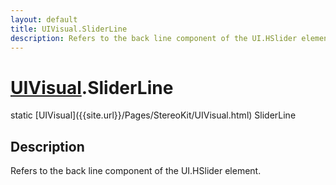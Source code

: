 ```yaml
---
layout: default
title: UIVisual.SliderLine
description: Refers to the back line component of the UI.HSlider element.
---
```

# [UIVisual]({{site.url}}/Pages/StereoKit/UIVisual.html).SliderLine

<div class='signature' markdown='1'>
static [UIVisual]({{site.url}}/Pages/StereoKit/UIVisual.html) SliderLine
</div>

## Description
Refers to the back line component of the UI.HSlider
element.


